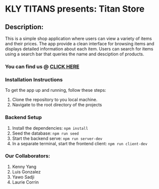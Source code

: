 # KLY TITANS presents: Titan Store

## Description:

This is a simple shop application where users can view a variety of items and their prices. The app provide a clean interface for browsing items and displays detailed information about each item. Users can search for items using a search bar that queries the name and desciption of products.

### You can find us @ [CLICK HERE](https://inventory-app-kp4e.onrender.com)

### Installation Instructions 

To get the app up and running, follow these steps:

1. Clone the repository to you local machine.
2. Navigate to the root directory of the projects

### Backend Setup

1. Install the dependencies:
`npm install`
2. Seed the database:
`npm run seed` 
3. Start the backend serve:
`npm run server-dev`
4. In a separate terminal, start the frontend client:
`npm run client-dev`


### Our Collaborators:

1. Kenny Yang
2. Luis Gonzalez
3. Yawo Sadji
4. Laurie Corrin

